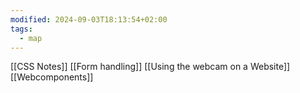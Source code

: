 ```yaml
---
modified: 2024-09-03T18:13:54+02:00
tags:
  - map
---
```

[[CSS Notes]]
[[Form handling]]
[[Using the webcam on a Website]]
[[Webcomponents]]
